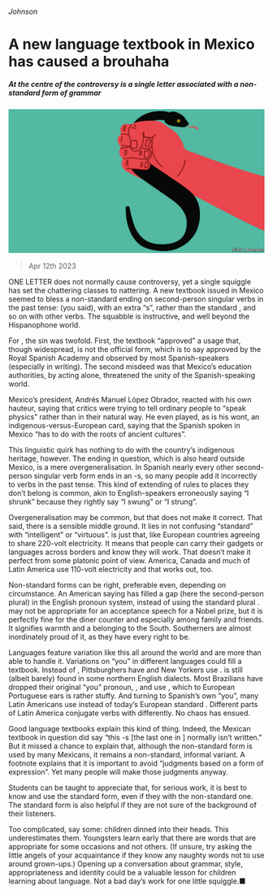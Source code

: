 ###### Johnson

# A new language textbook in Mexico has caused a brouhaha 

##### At the centre of the controversy is a single letter associated with a non-standard form of grammar 

![image](images/20230415_CUD002.jpg) 

> Apr 12th 2023 

ONE LETTER does not normally cause controversy, yet a single squiggle has set the  chattering classes to nattering. A new textbook issued in Mexico seemed to bless a non-standard ending on second-person singular verbs in the past tense:  (you said), with an extra “s”, rather than the standard , and so on with other verbs. The squabble is instructive, and well beyond the Hispanophone world.

For , the sin was twofold. First, the textbook “approved” a usage that, though widespread, is not the official form, which is to say approved by the Royal Spanish Academy and observed by most Spanish-speakers (especially in writing). The second misdeed was that Mexico’s education authorities, by acting alone, threatened the unity of the Spanish-speaking world. 

Mexico’s president, Andrés Manuel López Obrador, reacted with his own hauteur, saying that critics were trying to tell ordinary people to “speak physics” rather than in their natural way. He even played, as is his wont, an indigenous-versus-European card, saying that the Spanish spoken in Mexico “has to do with the roots of ancient cultures”.

This linguistic quirk has nothing to do with the country’s indigenous heritage, however. The ending in question, which is also heard outside Mexico, is a mere overgeneralisation. In Spanish nearly every other second-person singular verb form ends in an -s, so many people add it incorrectly to verbs in the past tense. This kind of extending of rules to places they don’t belong is common, akin to English-speakers erroneously saying “I shrunk” because they rightly say “I swung” or “I strung”. 

Overgeneralisation may be common, but that does not make it correct. That said, there is a sensible middle ground. It lies in not confusing “standard” with “intelligent” or “virtuous”.  is just that, like European countries agreeing to share 220-volt electricity. It means that people can carry their gadgets or languages across borders and know they will work. That doesn’t make it perfect from some platonic point of view. America, Canada and much of Latin America use 110-volt electricity and that works out, too.

Non-standard forms can be right, preferable even, depending on circumstance. An American saying  has filled a gap (here the second-person plural) in the English pronoun system, instead of using the standard plural .  may not be appropriate for an acceptance speech for a Nobel prize, but it is perfectly fine for the diner counter and especially among family and friends. It signifies warmth and a belonging to the South. Southerners are almost inordinately proud of it, as they have every right to be.

Languages feature variation like this all around the world and are more than able to handle it. Variations on “you” in different languages could fill a textbook. Instead of , Pittsburghers have  and New Yorkers use .  is still (albeit barely) found in some northern English dialects. Most Brazilians have dropped their original “you” pronoun, , and use , which to European Portuguese ears is rather stuffy. And turning to Spanish’s own “you”, many Latin Americans use  instead of today’s European standard . Different parts of Latin America conjugate verbs with  differently. No chaos has ensued.

Good language textbooks explain this kind of thing. Indeed, the Mexican textbook in question did say “this -s [the last one in ] normally isn’t written.” But it missed a chance to explain that, although the non-standard form is used by many Mexicans, it remains a non-standard, informal variant. A footnote explains that it is important to avoid “judgments based on a form of expression”. Yet many people will make those judgments anyway. 

Students can be taught to appreciate that, for serious work, it is best to know and use the standard form, even if they  with the non-standard one. The standard form is also helpful if they are not sure of the background of their listeners.

Too complicated, say some: children  dinned into their heads. This underestimates them. Youngsters learn early that there are words that are appropriate for some occasions and not others. (If unsure, try asking the little angels of your acquaintance if they know any naughty words not to use around grown-ups.) Opening up a conversation about grammar, style, appropriateness and identity could be a valuable lesson for children learning about language. Not a bad day’s work for one little squiggle.■






